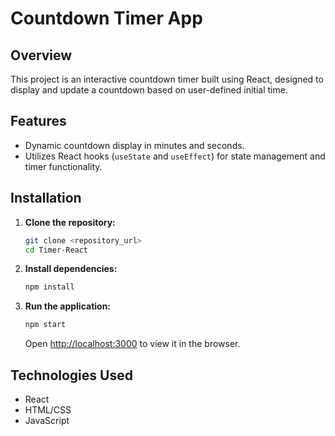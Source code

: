 # Countdown Timer App

## Overview
This project is an interactive countdown timer built using React, designed to display and update a countdown based on user-defined initial time.

## Features
- Dynamic countdown display in minutes and seconds.
- Utilizes React hooks (`useState` and `useEffect`) for state management and timer functionality.

## Installation
1. **Clone the repository:**
   ```bash
   git clone <repository_url>
   cd Timer-React
   ```

2. **Install dependencies:**
   ```bash
   npm install
   ```

3. **Run the application:**
   ```bash
   npm start
   ```
   Open [http://localhost:3000](http://localhost:3000) to view it in the browser.

## Technologies Used
- React
- HTML/CSS
- JavaScript
